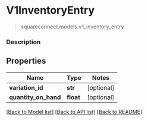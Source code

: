 # V1InventoryEntry
> squareconnect.models.v1_inventory_entry

### Description

## Properties
Name | Type | Notes
------------ | ------------- | -------------
**variation_id** | **str** | [optional] 
**quantity_on_hand** | **float** | [optional] 

[[Back to Model list]](../README.md#documentation-for-models) [[Back to API list]](../README.md#documentation-for-api-endpoints) [[Back to README]](../README.md)


